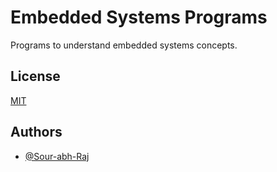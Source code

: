# Embedded Systems Programs

Programs to understand embedded systems concepts.


## License

[MIT](https://choosealicense.com/licenses/mit/)


## Authors

- [@Sour-abh-Raj](https://www.github.com/Sour-abh-Raj)
